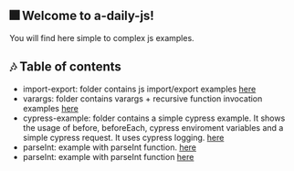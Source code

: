 ## :fireworks: Welcome to a-daily-js!
You will find here simple to complex js examples.

## :notes: Table of contents
- import-export: folder contains js import/export examples [here](import-export/readme.md)
- varargs: folder contains varargs + recursive function invocation examples [here](varargs/readme.md)
- cypress-example: folder contains a simple cypress example. It shows the usage of before, beforeEach, cypress enviroment variables and a simple cypress request. It uses cypress logging. [here](cypress-example/readme.md)
- parseInt: example with parseInt function. [here](parseInt/readme.md)
- parseInt: example with parseInt function [here](parseInt/readme.md)